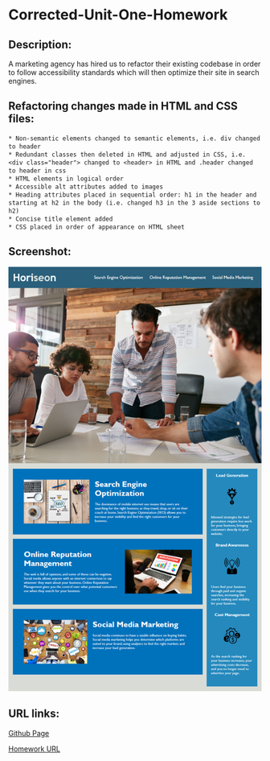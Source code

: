 # Corrected-Unit-One-Homework

## Description:
A marketing agency has hired us to refactor their existing codebase in order to follow accessibility standards which will then optimize their site in search engines. 

## Refactoring changes made in HTML and CSS files:
    * Non-semantic elements changed to semantic elements, i.e. div changed to header
    * Redundant classes then deleted in HTML and adjusted in CSS, i.e. <div class="header"> changed to <header> in HTML and .header changed to header in css
    * HTML elements in logical order
    * Accessible alt attributes added to images
    * Heading attributes placed in sequential order: h1 in the header and starting at h2 in the body (i.e. changed h3 in the 3 aside sections to h2)
    * Concise title element added
    * CSS placed in order of appearance on HTML sheet

## Screenshot:

![Screenshot](images/website-screenshot.png)

## URL links:


[Github Page](https://github.com/mlward639/Corrected-Unit-One-Homework.git)

[Homework URL](https://mlward639.github.io/Corrected-Unit-One-Homework/)

